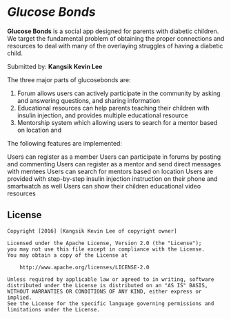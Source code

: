 # *Glucose Bonds*

**Glucose Bonds** is a social app designed for parents with diabetic children. We target the fundamental problem of obtaining the proper connections and resources to deal with many of the overlaying struggles of having a diabetic child.

Submitted by: **Kangsik Kevin Lee**


The three major parts of glucosebonds are:
1. Forum allows users can actively participate in the community by asking and answering questions, and sharing information
2. Educational resources can help parents teaching their children with insulin injection, and provides multiple educational resource
3. Mentorship system which allowing users to search for a mentor based on location and 

The following features are implemented:

Users can register as a member 
Users can participate in forums by posting and commenting
Users can register as a mentor and send direct messages with mentees
Users can search for mentors based on location
Users are provided with step-by-step insulin injection instruction on their phone and smartwatch as well
Users can show their children educational video resources 




## License

    Copyright [2016] [Kangsik Kevin Lee of copyright owner]

    Licensed under the Apache License, Version 2.0 (the "License");
    you may not use this file except in compliance with the License.
    You may obtain a copy of the License at

        http://www.apache.org/licenses/LICENSE-2.0

    Unless required by applicable law or agreed to in writing, software
    distributed under the License is distributed on an "AS IS" BASIS,
    WITHOUT WARRANTIES OR CONDITIONS OF ANY KIND, either express or implied.
    See the License for the specific language governing permissions and
    limitations under the License.

